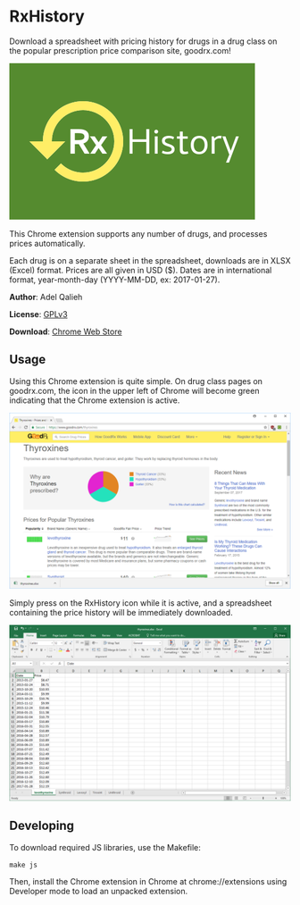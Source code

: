 # RxHistory

Download a spreadsheet with pricing history for drugs in a drug class on the
popular prescription price comparison site, goodrx.com!

[![RxHistory Banner](img/smallbanner.png)](https://chrome.google.com/webstore/detail/rxhistory/nhblpgnkmlajcpfbddnjpnlnplmdldml)

This Chrome extension supports any number of drugs, and processes prices
automatically.

Each drug is on a separate sheet in the spreadsheet, downloads are in XLSX
(Excel) format. Prices are all given in USD ($). Dates are in international
format, year-month-day (YYYY-MM-DD, ex: 2017-01-27).

**Author**: Adel Qalieh

**License**: [GPLv3](license.txt)

**Download**: [Chrome Web Store](https://chrome.google.com/webstore/detail/rxhistory/nhblpgnkmlajcpfbddnjpnlnplmdldml)

## Usage

Using this Chrome extension is quite simple. On drug class pages on goodrx.com,
the icon in the upper left of Chrome will become green indicating that the
Chrome extension is active.

![Drug classes page on goodrx.com](img/screen1.png)

Simply press on the RxHistory icon while it is active, and a spreadsheet
containing the price history will be immediately downloaded.

![Downloaded drug price history spreadsheet](img/screen2.png)

## Developing

To download required JS libraries, use the Makefile:

    make js

Then, install the Chrome extension in Chrome at chrome://extensions using
Developer mode to load an unpacked extension.
